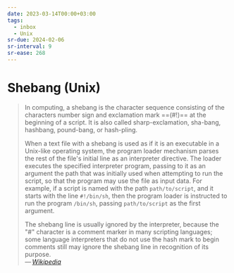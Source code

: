 ```yaml
---
date: 2023-03-14T00:00+03:00
tags:
  - inbox
  - Unix
sr-due: 2024-02-06
sr-interval: 9
sr-ease: 268
---
```


# Shebang (Unix)

> In computing, a shebang is the character sequence consisting of the characters
> number sign and exclamation mark ==(#!)== at the beginning of a script. It is
> also called sharp-exclamation, sha-bang, hashbang, pound-bang, or hash-pling.
>
> When a text file with a shebang is used as if it is an executable in a
> Unix-like operating system, the program loader mechanism parses the rest of
> the file's initial line as an interpreter directive. The loader executes the
> specified interpreter program, passing to it as an argument the path that was
> initially used when attempting to run the script, so that the program may use
> the file as input data. For example, if a script is named with the path
> `path/to/script`, and it starts with the line `#!/bin/sh`, then the program
> loader is instructed to run the program `/bin/sh`, passing `path/to/script` as
> the first argument.
>
> The shebang line is usually ignored by the interpreter, because the "#"
> character is a comment marker in many scripting languages; some language
> interpreters that do not use the hash mark to begin comments still may ignore
> the shebang line in recognition of its purpose.\
> — <cite>[Wikipedia](https://en.wikipedia.org/wiki/Shebang_\(Unix\))</cite>

